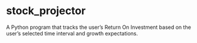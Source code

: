 # stock_projector
A Python program that tracks the user’s Return On Investment based on the user’s selected time interval and growth expectations.
